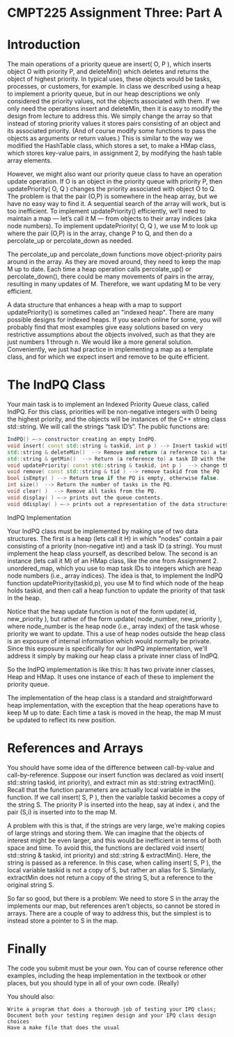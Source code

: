 # CMPT225 Assignment Three: Part A
# Introduction

The main operations of a priority queue are insert( O, P  ), which inserts object O with priority P, and deleteMin() which deletes and returns the object of highest priority.   In typical uses, these objects would be tasks, processes, or customers, for example.  In class we described using a heap to implement a priority queue, but in our heap descriptions we only considered the priority values, not the objects associated with them.   If we only need the operations insert and deleteMin, then it is easy to modify the design from lecture to address this.   We simply change the array so that instead of storing priority values it stores pairs consisting of an object and its associated priority.  (And of course modify some functions to pass the objects as arguments or return values.)   This is similar to the way we modified the HashTable class, which stores a set, to make a HMap class, which stores key-value pairs, in assignment 2, by modifying the hash table array elements.

However, we might also want our priority queue class to have an operation update operation.   If O is an object in the priority queue with priority P, then updatePriority( O, Q ) changes the priority associated with object O to Q.   The problem is that the pair (O,P) is somewhere in the heap array, but we have no easy way to find it.   A sequential search of the array will work, but is too inefficient.   To implement updatePriority() efficiently, we’ll need to maintain a map — let’s call it M — from objects to their array indices (aka node numbers).  To implement  updatePriority( O, Q ), we use M to look up where the pair (O,P) is in the array, change P to Q, and then do a percolate_up or percolate_down as needed. 

The percolate_up and percolate_down functions move object-priority pairs around in the array.   As they are moved around, they need to keep the map M up to date.   Each time a heap operation calls percolate_up() or percolate_down(), there could be many movements of pairs in the array, resulting in many updates of M.  Therefore, we want updating M to be very efficient.

A data structure that enhances a heap with a map to support updatePriority() is sometimes called an "indexed heap".  There are many possible designs for indexed heaps.  If you search online for some, you will probably find that most examples give easy solutions based on very restrictive assumptions about the objects involved, such as that they are just numbers 1 through n.  We would like a more general solution.  Conveniently, we just had practice in implementing a map as a template class, and for which we expect insert and remove to be quite efficient.  

# The IndPQ Class

Your main task is to implement an Indexed Priority Queue class, called IndPQ.   For this class, priorities will be non-negative integers with 0 being the highest priority, and the objects will be instances of the C++ string class std::string.  We will call the strings “task ID’s”.   The public functions are:  
```c++
IndPQ() —-> constructor creating an empty IndPQ.
void insert( const std::string & taskid, int p ) --> Insert taskid with priority p.
std::string & deleteMin()  --> Remove and return (a reference to) a task ID with smallest priority.
std::string & getMin()  --> Return (a reference to) a task ID with the smallest priority.
void updatePriority( const std::string & taskid, int p )  --> change the priority for taskid to p.
void remove( const std::string & tid ) --> remove taskid from the PQ
bool isEmpty( ) --> Return true if the PQ is empty, otherwise false.
int size()  --> Return the number of tasks in the PQ.
void clear( )  --> Remove all tasks from the PQ.
void display( ) —-> prints out the queue contents.
void ddisplay( ) —-> prints out a representation of the data structures.
```
IndPQ Implementation

Your IndPQ class must be implemented by making use of two data structures.  The first is a heap (lets call it H) in which "nodes" contain a pair consisting of a priority (non-negative int) and a task ID (a string).   You must implement the heap class yourself, as described below.  The second is an instance (lets call it M) of an HMap class, like the one from Assignment 2.  unordered_map, which you use to map task IDs to integers which are heap node numbers (i.e., array indices). The idea is that, to implement the IndPQ function updatePriority(taskid,p), you use M to find which node of the heap holds taskid, and then call a heap function to update the priority of that task in the heap. 

Notice that the heap update function is not of the form update( id, new_priority ), but rather of the form update( node_number, new_priority ), where node_number is the heap node (i.e., array index) of the task whose priority we want to update.   This a use of heap nodes outside the heap class is an exposure of internal information which would normally be private.   Since this exposure is specifically for our IndPQ implementation, we'll address it simply by making our heap class a private inner class of IndPQ.

So the IndPQ implementation is like this:  It has two private inner classes, Heap and HMap.  It uses one instance of each of these to implement the priority queue. 

The implementation of the heap class is a standard and straightforward heap implementation, with the exception that the heap operations have to keep M up to date: Each time a task is moved in the heap, the map M must be updated to reflect its new position. 

# References and Arrays

You should have some idea of the difference between call-by-value and call-by-reference.  Suppose our insert function was declared as void insert( std::string taskid, int priority), and extract min as std::string extractMin().   Recall that the function parameters are actually local variable in the function.  If we call insert( S, P ), then the variable taskid becomes a copy of the string S. The priority P is inserted into the heap, say at index i, and the pair (S,i) is inserted into to the map M.

A problem with this is that, if the strings are very large, we’re making copies of large strings and storing them.  We can imagine that the objects of interest might be even larger, and this would be inefficient in terms of both space and time.  To avoid this, the functions are declared void insert( std::string & taskid, int priority) and std::string & extractMin().   Here, the string is passed as a reference.  In this case, when calling insert( S, P ), the local variable taskid is not a copy of S, but rather an alias for S.  Similarly, extractMin does not return a copy of the string S, but a reference to the original string S.   

So far so good, but there is a problem:  We need to store S in the array the implements our map, but references aren’t objects, so cannot be stored in arrays.  There are a couple of way to address this, but the simplest is to instead store a pointer to S in the map. 

# Finally

The code you submit must be your own.   You can of course reference other examples, including the heap implementation in the textbook or other places, but you should type in all of your own code. (Really)  

You should also:

    Write a program that does a thorough job of testing your IPQ class;
    Document both your testing regimen design and your IPQ class design choices
    Have a make file that does the usual
